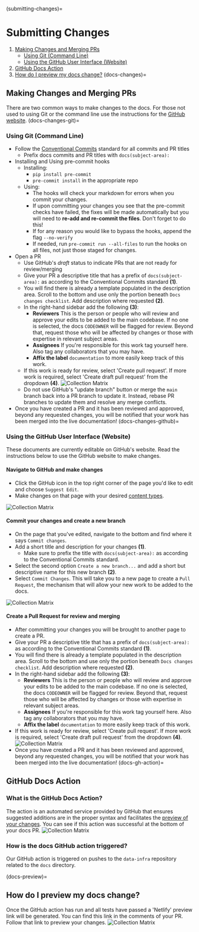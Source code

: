 (submitting-changes)=

# Submitting Changes

1. [Making Changes and Merging PRs](docs-changes)
    * [Using Git (Command Line)](docs-changes-git)
    * [Using the GitHub User Interface (Website)](docs-changes-github)
2. [GitHub Docs Action](docs-gh-action)
3. [How do I preview my docs change?](docs-preview)
(docs-changes)=

## Making Changes and Merging PRs

There are two common ways to make changes to the docs. For those not used to using Git or the command line use the instructions for the [GitHub website](docs-changes-github).
(docs-changes-git)=

### Using Git (Command Line)

* Follow the [Conventional Commits](https://www.conventionalcommits.org/en/v1.0.0/) standard for all commits and PR titles
    * Prefix docs commits and PR titles with `docs(subject-area):`
* Installing and Using pre-commit hooks
    * Installing:
        * `pip install pre-commit`
        * `pre-commit install` in the appropriate repo
    * Using:
        * The hooks will check your markdown for errors when you commit your changes.
        * If upon committing your changes you see that the pre-commit checks have failed, the fixes will be made automatically but you will need to **re-add and re-commit the files**. Don't forget to do this!
        * If for any reason you would like to bypass the hooks, append the flag `--no-verify`
        * If needed, run `pre-commit run --all-files` to run the hooks on all files, not just those staged for changes.
* Open a PR
    * Use GitHub's *draft* status to indicate PRs that are not ready for review/merging
    * Give your PR a descriptive title that has a prefix of `docs(subject-area):` as according to the Conventional Commits standard  **(1)**.
    * You will find there is already a template populated in the description area. Scroll to the bottom and use only the portion beneath `Docs changes checklist`. Add description where requested  **(2)**.
    * In the right-hand sidebar add the following **(3)**:
        * **Reviewers** This is the person or people who will review and approve your edits to be added to the main codebase. If no one is selected, the docs `CODEOWNER` will be flagged for review. Beyond that, request those who will be affected by changes or those with expertise in relevant subject areas.
        * **Assignees** If you're responsible for this work tag yourself here. Also tag any collaborators that you may have.
        * **Affix the label** `documentation` to more easily keep track of this work.
    * If this work is ready for review, select 'Create pull request'. If more work is required, select 'Create draft pull request' from the dropdown  **(4)**.
    ![Collection Matrix](assets/pr-intro.png)
    * Do not use GitHub's "update branch" button or merge the `main` branch back into a PR branch to update it. Instead, rebase PR branches to update them and resolve any merge conflicts.
* Once you have created a PR and it has been reviewed and approved, beyond any requested changes, you will be notified that your work has been merged into the live documentation!
(docs-changes-github)=

### Using the GitHub User Interface (Website)

These documents are currently editable on GitHub's website. Read the instructions below to use the GitHub website to make changes.

#### Navigate to GitHub and make changes

* Click the GitHub icon in the top right corner of the page you'd like to edit and choose `Suggest Edit`.
* Make changes on that page with your desired [content types](content-types).

![Collection Matrix](assets/suggest-edit.png)

#### Commit your changes and create a new branch

* On the page that you've edited, navigate to the bottom and find where it says `Commit changes`.
* Add a short title and description for your changes **(1)**.
    * Make sure to prefix the title with `docs(subject-area):` as according to the Conventional Commits standard.
* Select the second option `Create a new branch...` and add a short but descriptive name for this new branch **(2)**.
* Select `Commit Changes`. This will take you to a new page to create a `Pull Request`, the mechanism that will allow your new work to be added to the docs.

![Collection Matrix](assets/commit-screenshot.png)

#### Create a Pull Request for review and merging

* After committing your changes you will be brought to another page to create a PR.
* Give your PR a descriptive title that has a prefix of `docs(subject-area):` as according to the Conventional Commits standard  **(1)**.
* You will find there is already a template populated in the description area. Scroll to the bottom and use only the portion beneath `Docs changes checklist`. Add description where requested  **(2)**.
* In the right-hand sidebar add the following **(3)**:
    * **Reviewers** This is the person or people who will review and approve your edits to be added to the main codebase. If no one is selected, the docs `CODEOWNER` will be flagged for review. Beyond that, request those who will be affected by changes or those with expertise in relevant subject areas.
    * **Assignees** If you're responsible for this work tag yourself here. Also tag any collaborators that you may have.
    * **Affix the label** `documentation` to more easily keep track of this work.
* If this work is ready for review, select 'Create pull request'. If more work is required, select 'Create draft pull request' from the dropdown  **(4)**.
![Collection Matrix](assets/pr-intro.png)
* Once you have created a PR and it has been reviewed and approved, beyond any requested changes, you will be notified that your work has been merged into the live documentation!
(docs-gh-action)=

## GitHub Docs Action

### What is the GitHub Docs Action?

The action is an automated service provided by GitHub that ensures suggested additions are in the proper syntax and facilitates the [preview of your changes](docs-preview). You can see if this action was successful at the bottom of your docs PR.
![Collection Matrix](assets/gh-action.png)

### How is the docs GitHub action triggered?

Our GitHub action is triggered on pushes to the `data-infra` repository related to the `docs` directory.

(docs-preview)=

## How do I preview my docs change?

Once the GitHub action has run and all tests have passed a 'Netlify' preview link will be generated. You can find this link in the comments of your PR. Follow that link to preview your changes.
![Collection Matrix](assets/netlify-link.png)
